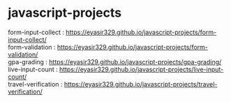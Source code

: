 # javascript-projects

form-input-collect : https://eyasir329.github.io/javascript-projects/form-input-collect/ <br>
form-validation : https://eyasir329.github.io/javascript-projects/form-validation/ <br>
gpa-grading : https://eyasir329.github.io/javascript-projects/gpa-grading/ <br>
live-input-count : https://eyasir329.github.io/javascript-projects/live-input-count/ <br>
travel-verification : https://eyasir329.github.io/javascript-projects/travel-verification/ <br>
